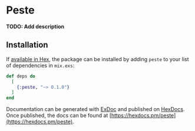 # Peste

**TODO: Add description**

## Installation

If [available in Hex](https://hex.pm/docs/publish), the package can be installed
by adding `peste` to your list of dependencies in `mix.exs`:

```elixir
def deps do
  [
    {:peste, "~> 0.1.0"}
  ]
end
```

Documentation can be generated with [ExDoc](https://github.com/elixir-lang/ex_doc)
and published on [HexDocs](https://hexdocs.pm). Once published, the docs can
be found at [https://hexdocs.pm/peste](https://hexdocs.pm/peste).


